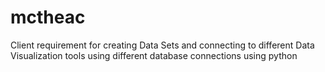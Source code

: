 # mctheac
Client requirement for creating Data Sets and connecting to different Data Visualization tools using different database connections using python
